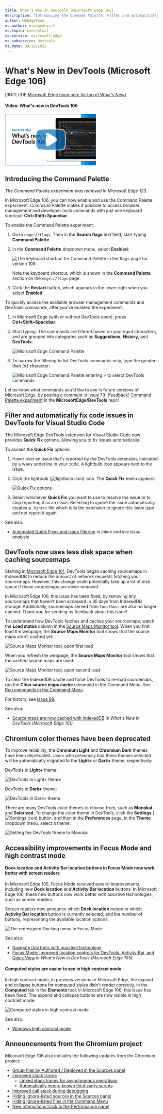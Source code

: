 ```yaml
---
title: What's New in DevTools (Microsoft Edge 106)
description: "Introducing the Command Palette. Filter and automatically fix code issues in DevTools for Visual Studio Code. DevTools now uses less disk space when caching sourcemaps. Chromium color themes have been deprecated. Accessibility improvements in Focus Mode and high contrast mode. And more."
author: MSEdgeTeam
ms.author: msedgedevrel
ms.topic: conceptual
ms.service: microsoft-edge
ms.subservice: devtools
ms.date: 09/29/2022
---
```

# What's New in DevTools (Microsoft Edge 106)

[!INCLUDE [Microsoft Edge team note for top of What's New](../../includes/edge-whats-new-note.md)]


<!-- ------------------------------ -->
#### Video: What's new in DevTools 106

[![Thumbnail image for video "What's new in DevTools 106"](./devtools-106-images/devtools-whatsnew-106.png)](https://www.youtube.com/watch?v=LJxjFo4DuA0)


<!-- ====================================================================== -->
## Introducing the Command Palette

_The Command Palette experiment was removed in Microsoft Edge 123._

<!-- Subtitle: Your favorite browser management and DevTools commands in one place. -->

In Microsoft Edge 106, you can now enable and use the Command Palette experiment.  Command Palette makes it possible to access browser management and developer tools commands with just one keyboard shortcut: **Ctrl+Shift+Spacebar**.


To enable the Command Palette experiment:

1. Go to `edge://flags`.  Then in the **Search flags** text field, start typing **Command Palette**.

1. In the **Command Palette** dropdown menu, select **Enabled**:

   <!-- screenshot directly in What's New, to show where to see the keyboard shortcut along with version:-->
   ![The keyboard shortcut for Command Palette in the flags page for version 106](./devtools-106-images/command-palette-flags-shortcut-106.png)

   Note the keyboard shortcut, which is shown in the **Command Palette** section on the `edge://flags` page.
   <!--
   *  In Microsoft Edge 106 and most releases of 107, the keyboard shortcut is **Ctrl+Shift+Spacebar**.
   *  In Microsoft Edge 108 and later, the shortcut is **Ctrl+Q**. -->

1. Click the **Restart** button, which appears in the lower right when you select **Enabled**.

To quickly access the available browser management commands and DevTools commands, after you've enabled the experiment:

1. In Microsoft Edge (with or without DevTools open), press **Ctrl+Shift+Spacebar**.

1. Start typing.  The commands are filtered based on your input characters, and are grouped into categories such as **Suggestions**, **History**, and **DevTools**:

   ![Microsoft Edge Command Palette](./devtools-106-images/command-palette.png)

1. To narrow the filtering to list DevTools commands only, type the greater-than (**>**) character:

   ![Microsoft Edge Command Palette entering `>` to select DevTools commands](./devtools-106-images/command-palette-devtools.png)


Let us know what commands you'd like to see in future versions of Microsoft Edge, by posting a comment in [Issue 73: [feedback] Command Palette experiment](https://github.com/MicrosoftEdge/DevTools/issues/73) in the **MicrosoftEdge/DevTools** repo!


<!-- ====================================================================== -->
## Filter and automatically fix code issues in DevTools for Visual Studio Code

<!-- Subtitle: Let Visual Studio Code fix web issues for you or tell it never to bother you about them again. -->
 
The Microsoft Edge DevTools extension for Visual Studio Code now provides **Quick Fix** options, allowing you to fix issues automatically.

To access the **Quick Fix** options:

1. Hover over an issue that's reported by the DevTools extension, indicated by a wavy underline in your code.  A lightbulb icon appears next to the issue.

1. Click the lightbulb (![lightbulb icon](./devtools-106-images/lightbulb-icon.png)) icon.  The **Quick Fix** menu appears:

   ![Quick Fix options](./devtools-106-images/quick-fix-options.png)

1. Select whichever **Quick Fix** you want to use to resolve the issue or to stop reporting it as an issue.  Selecting to ignore the issue automatically creates a `.hintrc` file which tells the extension to ignore this issue type and not report it again.

See also:
* [Automated Quick Fixes and issue filtering](../../../../visual-studio-code/microsoft-edge-devtools-extension/inline-live-issue-analysis.md#automated-quick-fixes-and-issue-filtering) in _Inline and live issue analysis_


<!-- ====================================================================== -->
## DevTools now uses less disk space when caching sourcemaps

<!-- Subtitle: In Microsoft Edge 106, sourcemaps are now removed from IndexedDB storage if they haven't been accessed in 30 days. -->

Starting in [Microsoft Edge 101](../../../whats-new/2022/04/devtools-101.md#source-maps-are-now-cached-with-indexeddb), DevTools began caching sourcemaps in IndexedDB to reduce the amount of network requests fetching your sourcemaps.  However, this change could potentially take up a lot of disk space if these sourcemaps are never removed.

In Microsoft Edge 106, this issue has been fixed, by removing any sourcemaps that haven't been accessed in 30 days from IndexedDB storage.  Additionally, sourcemaps served from `localhost` are also no longer cached.  Thank you for sending us feedback about this issue!

To understand how DevTools fetches and caches your sourcemaps, watch the **Load status** column in the [Source Maps Monitor tool](../../../source-maps-monitor/source-maps-monitor-tool.md).  When you first load the webpage, the **Source Maps Monitor** tool shows that the source maps aren't cached yet:

![Source Maps Monitor tool, upon first load](./devtools-106-images/source-maps-indexeddb-first-load.png)

When you refresh the webpage, the **Source Maps Monitor** tool shows that the cached source maps are used:

![Source Maps Monitor tool, upon second load](./devtools-106-images/source-maps-indexeddb-second-load.png)

To clear the IndexedDB cache and force DevTools to re-load sourcemaps, run the **Clear source maps cache** command in the Command Menu.  See [Run commands in the Command Menu](../../../command-menu/index.md).

For history, see [Issue 89](https://github.com/MicrosoftEdge/DevTools/issues/89).

See also:
* [Source maps are now cached with IndexedDB](../../2022/04/devtools-101.md#source-maps-are-now-cached-with-indexeddb) in _What's New in DevTools (Microsoft Edge 101)_


<!-- ====================================================================== -->
## Chromium color themes have been deprecated

<!-- Subtitle: Users of Chromium themes in DevTools will be automatically migrated to the default dark or light theme for a more reliable experience. -->

To improve reliability, the **Chromium Light** and **Chromium Dark** themes have been deprecated.  Users who previously had these themes selected will be automatically migrated to the **Light+** or **Dark+** theme, respectively:

DevTools in **Light+** theme: 

![DevTools in Light+ theme](./devtools-106-images/light-plus-theme.png)

DevTools in **Dark+** theme:

![DevTools in Dark+ theme](./devtools-106-images/dark-plus-theme.png)

There are many DevTools color themes to choose from, such as **Monokai** and **Solarized**.  To change the color theme in DevTools, click the **Settings** (![Settings icon](./devtools-106-images/settings-gear-icon-light-theme.png)) button, and then in the **Preferences** page, in the **Theme** dropdown menu, select a theme:

![Setting the DevTools theme to Monokai](./devtools-106-images/set-theme-monokai.png)


<!-- ====================================================================== -->
## Accessibility improvements in Focus Mode and high contrast mode

<!-- Subtitle: The new Dock location and Activity Bar location buttons in Focus Mode now work better with screen readers, and computed styles are easier to see in high contrast mode. -->


#### Dock location and Activity Bar location buttons in Focus Mode now work better with screen readers

In Microsoft Edge 105, Focus Mode received several improvements, including new **Dock location** and **Activity Bar location** buttons.  In Microsoft Edge 106, these new buttons now work better with assistive technologies, such as screen readers.

Screen readers now announce which **Dock location** button or which **Activity Bar location** button is currently selected, and the number of buttons, representing the available location options:

![The redesigned Docking menu in Focus Mode](./devtools-106-images/focus-mode-redesigned-docking-menu.png)

See also:
* [Navigate DevTools with assistive technology](../../../accessibility/navigation.md)
* [Focus Mode: Improved location controls for DevTools, Activity Bar, and Quick View](../../../whats-new/2022/09/devtools-105.md#focus-mode-improved-location-controls-for-devtools-activity-bar-and-quick-view) in _What's New in DevTools (Microsoft Edge 105)_.


#### Computed styles are easier to see in high contrast mode

In high contrast mode, in previous versions of Microsoft Edge, the expand and collapse buttons for computed styles didn't render correctly, in the **Computed** tab in the **Elements** tool.  In Microsoft Edge 106, this issue has been fixed.  The expand and collapse buttons are now visible in high contrast mode:
 
![Computed styles in high contrast mode](./devtools-106-images/computed-styles-high-contrast-mode.png)

See also:
* [Windows high contrast mode](/fluent-ui/web-components/design-system/high-contrast)


<!-- ====================================================================== -->
## Announcements from the Chromium project

Microsoft Edge 106 also includes the following updates from the Chromium project:

* [Group files by Authored / Deployed in the Sources panel](https://developer.chrome.com/blog/new-in-devtools-106/#authored)
* [Improved stack traces](https://developer.chrome.com/blog/new-in-devtools-106/#stack-traces)
  * [Linked stack traces for asynchronous operations](https://developer.chrome.com/blog/new-in-devtools-106/#async)
  * [Automatically ignore known third-party scripts](https://developer.chrome.com/blog/new-in-devtools-106/#auto-ignore)
* [Improved call stack during debugging](https://developer.chrome.com/blog/new-in-devtools-106/#call-stack)
* [Hiding ignore-listed sources in the Sources panel](https://developer.chrome.com/blog/new-in-devtools-106/#ignore-nav)
* [Hiding ignore-listed files in the Command Menu](https://developer.chrome.com/blog/new-in-devtools-106/#ignore-search)
* [New Interactions track in the Performance panel](https://developer.chrome.com/blog/new-in-devtools-106/#performance)


<!-- ====================================================================== -->
<!-- uncomment if content is copied from developer.chrome.com to this page -->

<!-- > [!NOTE]
> Portions of this page are modifications based on work created and [shared by Google](https://developers.google.com/terms/site-policies) and used according to terms described in the [Creative Commons Attribution 4.0 International License](https://creativecommons.org/licenses/by/4.0).
> The original page for announcements from the Chromium project is [What's New in DevTools (Chrome 106)](https://developer.chrome.com/blog/new-in-devtools-106) and is authored by [Jecelyn Yeen](https://developers.google.com/web/resources/contributors#jecelynyeen) (Developer advocate working on Chrome DevTools at Google). -->


<!-- ====================================================================== -->
<!-- uncomment if content is copied from developer.chrome.com to this page -->

<!-- [![Creative Commons License](../../../../media/cc-logo/88x31.png)](https://creativecommons.org/licenses/by/4.0)
This work is licensed under a [Creative Commons Attribution 4.0 International License](https://creativecommons.org/licenses/by/4.0). -->

